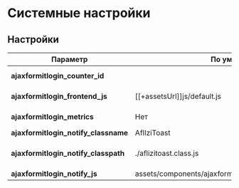 # Системные настройки

## Настройки

| Параметр                             | По умолчанию                                                | Описание                                                                                                                                                                                         |
|--------------------------------------|-------------------------------------------------------------|--------------------------------------------------------------------------------------------------------------------------------------------------------------------------------------------------|
| **ajaxformitlogin_counter_id**       |                                                             | ID счётчика метрики. Укажите это значение, если хотите чтобы работала отправка целей в Яндекс.Метрику                                                                                            |
| **ajaxformitlogin_frontend_js**      | [[+assetsUrl]]js/default.js                                 | Путь к основным JS скриптам. Понимает плейсхолдер [[+assetsUrl]]                                                                                                                                 |
| **ajaxformitlogin_metrics**          | Нет                                                         | Определяет будут ли отправляться цели в Яндекс.Метрику. При значении `Да` и пустом ID счётчика работать не будет.                                                                                |
| **ajaxformitlogin_notify_classname** | AflIziToast                                                 | Имя класса управления библиотекой уведомлений.                                                                                                                                                   |
| **ajaxformitlogin_notify_classpath** | ./aflizitoast.class.js                                      | Путь к классу управления библиотекой уведомлений. Указывается относительно файла с основным JS классом, по умолчанию лежит assets/components/ajaxformitlogin/js/modules/ajaxformitlogin.class.js |
| **ajaxformitlogin_notify_js**        | assets/components/ajaxformitlogin/js/message_settings.json  | Путь к настройкам библиотеки уведомлений                                                                                                                                                         |
